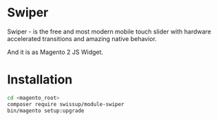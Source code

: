 # Swiper

Swiper - is the free and most modern mobile touch slider with hardware accelerated transitions and amazing native behavior.

And it is as Magento 2 JS Widget.

# Installation

```bash
cd <magento_root>
composer require swissup/module-swiper
bin/magento setup:upgrade
```
